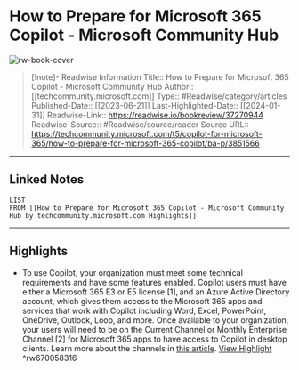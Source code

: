 # How to Prepare for Microsoft 365 Copilot - Microsoft Community Hub

![rw-book-cover](https://readwise-assets.s3.amazonaws.com/media/uploaded_book_covers/profile_174804/original)
<br>
>[!note]- Readwise Information
>Title:: How to Prepare for Microsoft 365 Copilot - Microsoft Community Hub
>Author:: [[techcommunity.microsoft.com]]
>Type:: #Readwise/category/articles
>Published-Date:: [[2023-06-21]]
>Last-Highlighted-Date:: [[2024-01-31]]
>Readwise-Link:: https://readwise.io/bookreview/37270944
>Readwise-Source:: #Readwise/source/reader
>Source URL:: https://techcommunity.microsoft.com/t5/copilot-for-microsoft-365/how-to-prepare-for-microsoft-365-copilot/ba-p/3851566
--- 

## Linked Notes
```dataview
LIST
FROM [[How to Prepare for Microsoft 365 Copilot - Microsoft Community Hub by techcommunity.microsoft.com Highlights]]
```

---

## Highlights
- To use Copilot, your organization must meet some technical requirements and have some features enabled. Copilot users must have either a Microsoft 365 E3 or E5 license [1], and an Azure Active Directory account, which gives them access to the Microsoft 365 apps and services that work with Copilot including Word, Excel, PowerPoint, OneDrive, Outlook, Loop, and more. Once available to your organization, your users will need to be on the Current Channel or Monthly Enterprise Channel [2] for Microsoft 365 apps to have access to Copilot in desktop clients. Learn more about the channels in [this article](https://learn.microsoft.com/deployoffice/updates/overview-update-channels). [View Highlight](https://readwise.io/open/670058316) ^rw670058316
